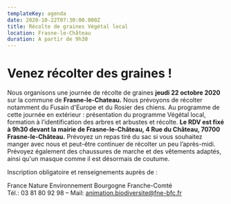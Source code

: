 ```yaml
---
templateKey: agenda
date: 2020-10-22T07:30:00.000Z
title: Récolte de graines Végétal local
location: Frasne-le-Château
duration: A partir de 9h30
---
```

# Venez récolter des graines !

Nous organisons une journée de récolte de graines **jeudi 22 octobre 2020** sur la commune de **Frasne-le-Chateau.** Nous prévoyons de récolter notamment du Fusain d'Europe et du Rosier des chiens. Au programme de cette journée en extérieur : présentation du programme Végétal local, formation à l’identification des arbres et arbustes et récolte. **Le RDV est fixé à 9h30 devant la mairie de Frasne-le-Château, 4 Rue du Château, 70700 Frasne-le-Château.** Prévoyez un repas tiré du sac si vous souhaitez manger avec nous et peut-être continuer de récolter un peu l’après-midi. Prévoyez également des chaussures de marche et des vêtements adaptés, ainsi qu'un masque comme il est désormais de coutume.

Inscription obligatoire et renseignements auprès de :

France Nature Environnement Bourgogne Franche-Comté\
Tél.: 03 81 80 92 98 – Mail: animation.biodiversite@fne-bfc.fr